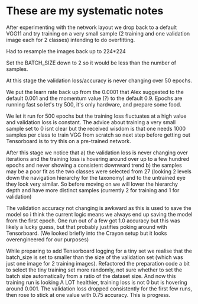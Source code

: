 # These are my systematic notes

After experimenting with the network layout we drop back to a default VGG11 and try training on a very small sample (2 training and one validation image each for 2 classes) intending to do overfitting. 

Had to resample the images back up to 224*224

Set the BATCH_SIZE down to 2 so it would be less than the number of samples.

At this stage the validation loss/accuracy is never changing over 50 epochs.

We put the learn rate back up from the 0.0001 that Alex suggested to the default 0.001 and the momentum value (?) to the default 0.9. Epochs are running fast so let's try 500, it's only hardware, and prepare some food.

We let it run for 500 epochs but the training loss fluctuates at a high value and validation loss is constant. The advice about training a very small sample set to 0 isnt clear but the received wisdom is that one needs 1000 samples per class to train VGG from scratch so next step before getting out Tensorboard is to try this on a pre-trained network.

After this stage we notice that a) the validation loss is never changing over iterations and the training loss is hovering around over up to a few hundred epochs and never showing a consistent downward trend b) the samples may be a poor fit as the two classes were selected from 27 (looking 2 levels down the navigation hierarchy for the taxonomy) and to the untrained eye they look very similar. So before moving on we will lower the hierarchy depth and have more distinct samples (currently 2 for training and 1 for validation)

The validation accuracy not changing is awkward as this is used to save the model so i think the current logic means we always end up saving the model from the first epoch. One run out of a few got 1.0 accuracy but this was likely a lucky guess, but that probably justifies poking around with Tensorboard. (We looked briefly into the Crayon setup but it looks overengineered for our purposes)

While preparing to add Tensorboard logging for a tiny set we realise that the batch_size is set to smaller than the size of the validation set (which was just one image for 2 training images). Refactored the preparation code a bit to select the tiny training set more randomly, not sure whether to set the batch size automatically from a ratio of the dataset size. And now this training run is looking A LOT healthier, training loss is not 0 but is hovering around 0.001. The validation loss dropped consistently for the first few runs, then rose to stick at one value with 0.75 accuracy. This is progress.









